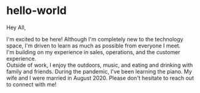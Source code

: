 # hello-world

Hey All,

I'm excited to be here! Although I'm completely new to the technology space, I'm driven to learn as much as possible from everyone I meet.  
I'm building on my experience in sales, operations, and the customer experience.  
Outside of work, I enjoy the outdoors, music, and eating and drinking with family and friends.
During the pandemic, I've been learning the piano.
My wife and I were married in August 2020.
Please don't hesitate to reach out to connect with me!
